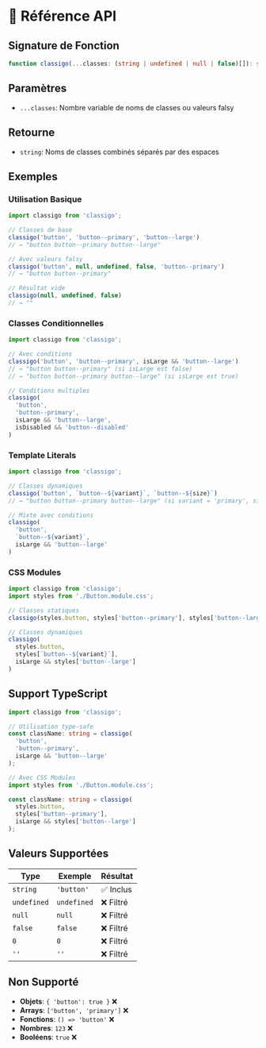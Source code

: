 # 🔧 Référence API

## Signature de Fonction

```typescript
function classigo(...classes: (string | undefined | null | false)[]): string
```

## Paramètres

- `...classes`: Nombre variable de noms de classes ou valeurs falsy

## Retourne

- `string`: Noms de classes combinés séparés par des espaces

## Exemples

### Utilisation Basique

```typescript
import classigo from 'classigo';

// Classes de base
classigo('button', 'button--primary', 'button--large')
// → "button button--primary button--large"

// Avec valeurs falsy
classigo('button', null, undefined, false, 'button--primary')
// → "button button--primary"

// Résultat vide
classigo(null, undefined, false)
// → ""
```

### Classes Conditionnelles

```typescript
import classigo from 'classigo';

// Avec conditions
classigo('button', 'button--primary', isLarge && 'button--large')
// → "button button--primary" (si isLarge est false)
// → "button button--primary button--large" (si isLarge est true)

// Conditions multiples
classigo(
  'button',
  'button--primary',
  isLarge && 'button--large',
  isDisabled && 'button--disabled'
)
```

### Template Literals

```typescript
import classigo from 'classigo';

// Classes dynamiques
classigo('button', `button--${variant}`, `button--${size}`)
// → "button button--primary button--large" (si variant = 'primary', size = 'large')

// Mixte avec conditions
classigo(
  'button',
  `button--${variant}`,
  isLarge && 'button--large'
)
```

### CSS Modules

```typescript
import classigo from 'classigo';
import styles from './Button.module.css';

// Classes statiques
classigo(styles.button, styles['button--primary'], styles['button--large'])

// Classes dynamiques
classigo(
  styles.button,
  styles[`button--${variant}`],
  isLarge && styles['button--large']
)
```

## Support TypeScript

```typescript
import classigo from 'classigo';

// Utilisation type-safe
const className: string = classigo(
  'button',
  'button--primary',
  isLarge && 'button--large'
);

// Avec CSS Modules
import styles from './Button.module.css';

const className: string = classigo(
  styles.button,
  styles['button--primary'],
  isLarge && styles['button--large']
);
```

## Valeurs Supportées

| Type | Exemple | Résultat |
|------|---------|----------|
| `string` | `'button'` | ✅ Inclus |
| `undefined` | `undefined` | ❌ Filtré |
| `null` | `null` | ❌ Filtré |
| `false` | `false` | ❌ Filtré |
| `0` | `0` | ❌ Filtré |
| `''` | `''` | ❌ Filtré |

## Non Supporté

- **Objets**: `{ 'button': true }` ❌
- **Arrays**: `['button', 'primary']` ❌
- **Fonctions**: `() => 'button'` ❌
- **Nombres**: `123` ❌
- **Booléens**: `true` ❌
